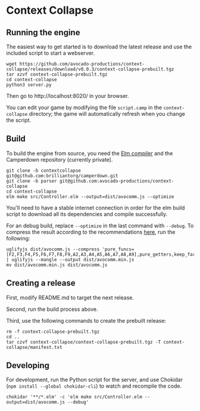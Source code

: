 # Context Collapse

## Running the engine

The easiest way to get started is to download the latest release and
use the included script to start a webserver.

    wget https://github.com/avocado-productions/context-collapse/releases/download/v0.0.3/context-collapse-prebuilt.tgz
    tar xzvf context-collapse-prebuilt.tgz
    cd context-collapse
    python3 server.py

Then go to http://localhost:8020/ in your browser.

You can edit your game by modifying the file `script.camp`
in the `context-collapse` directory; the game will automatically
refresh when you change the script.

## Build

To build the engine from source, you need the 
[Elm compiler](https://guide.elm-lang.org/install/elm.html)
and the Camperdown repository (currently private).

    git clone -b contextcollapse git@github.com:brilliantorg/camperdown.git
    git clone -b parser git@github.com:avocado-productions/context-collapse
    cd context-collapse
    elm make src/Controller.elm --output=dist/avocomm.js --optimize

You'll need to have a stable internet connection in order for the elm build
script to download all its dependencies and compile successfully.

For an debug build, replace `--optimize` in the last command with `--debug`.
To compress the result according to the recommendations
[here](https://guide.elm-lang.org/optimization/asset_size.html), run the following:

    uglifyjs dist/avocomm.js --compress 'pure_funcs=[F2,F3,F4,F5,F6,F7,F8,F9,A2,A3,A4,A5,A6,A7,A8,A9],pure_getters,keep_fargs=false,unsafe_comps,unsafe' | uglifyjs --mangle --output dist/avocomm.min.js
    mv dist/avocomm.min.js dist/avocomm.js

## Creating a release

First, modify README.md to target the next release.

Second, run the build process above.

Third, use the following commands to create the prebuilt release:

    rm -f context-collapse-prebuilt.tgz
    cd ..
    tar czvf context-collapse/context-collapse-prebuilt.tgz -T context-collapse/manifest.txt

## Developing

For development, run the Python script for the server, and use Chokidar
(`npm install --global chokidar-cli`) to watch and recompile the code.

    chokidar '**/*.elm' -c 'elm make src/Controller.elm --output=dist/avocomm.js --debug'
